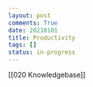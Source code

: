 ```yaml
---
layout: post
comments: True
date: 20210101
title: Productivity
tags: []
status: in-progress
---
```


[[020 Knowledgebase]]
